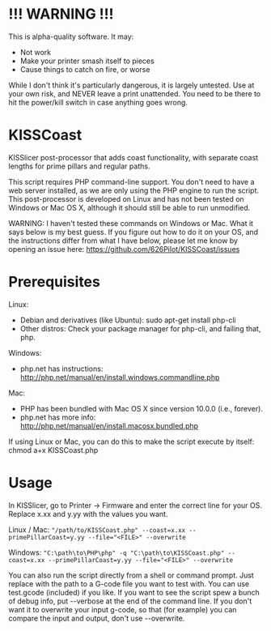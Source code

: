 # !!! WARNING !!!
This is alpha-quality software. It may:
- Not work
- Make your printer smash itself to pieces
- Cause things to catch on fire, or worse

While I don't think it's particularly dangerous, it is largely untested. Use at your own risk, and NEVER leave a print unattended. You need to be there to hit the power/kill switch in case anything goes wrong.


# KISSCoast
KISSlicer post-processor that adds coast functionality, with separate coast lengths for prime pillars and regular paths.

This script requires PHP command-line support. You don't need to have a web server installed, as we are only using the PHP engine to run the script. This post-processor is developed on Linux and has not been tested on Windows or Mac OS X, although it should still be able to run unmodified.

WARNING: I haven't tested these commands on Windows or Mac. What it says below is my best guess. If you figure out how to do it on your OS, and the instructions differ from what I have below, please let me know by opening an issue here: https://github.com/626Pilot/KISSCoast/issues



# Prerequisites
Linux:
- Debian and derivatives (like Ubuntu): sudo apt-get install php-cli
- Other distros: Check your package manager for php-cli, and failing that, php.

Windows:
- php.net has instructions: http://php.net/manual/en/install.windows.commandline.php

Mac:
- PHP has been bundled with Mac OS X since version 10.0.0 (i.e., forever).<br>
- php.net has more info: http://php.net/manual/en/install.macosx.bundled.php

If using Linux or Mac, you can do this to make the script execute by itself:<br>
chmod a+x KISSCoast.php



# Usage
In KISSlicer, go to Printer -> Firmware and enter the correct line for your OS. Replace x.xx and y.yy with the values you want.

Linux / Mac:
`"/path/to/KISSCoast.php" --coast=x.xx --primePillarCoast=y.yy --file="<FILE>" --overwrite`

Windows:
`"C:\path\to\PHP\php" -q "C:\path\to\KISSCoast.php" --coast=x.xx --primePillarCoast=y.yy --file="<FILE>" --overwrite`

You can also run the script directly from a shell or command prompt. Just replace <FILE> with the path to a G-code file you want to test with. You can use test.gcode (included) if you like. If you want to see the script spew a bunch of debug info, put --verbose at the end of the command line. If you don't want it to overwrite your input g-code, so that (for example) you can compare the input and output, don't use --overwrite.
